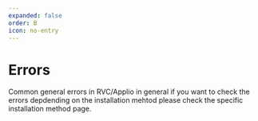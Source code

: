 ```yaml
---
expanded: false
order: B
icon: no-entry
---
```


# Errors 

Common general errors in RVC/Applio in general if you want to check the errors depdending on the installation mehtod please check the specific installation method page.